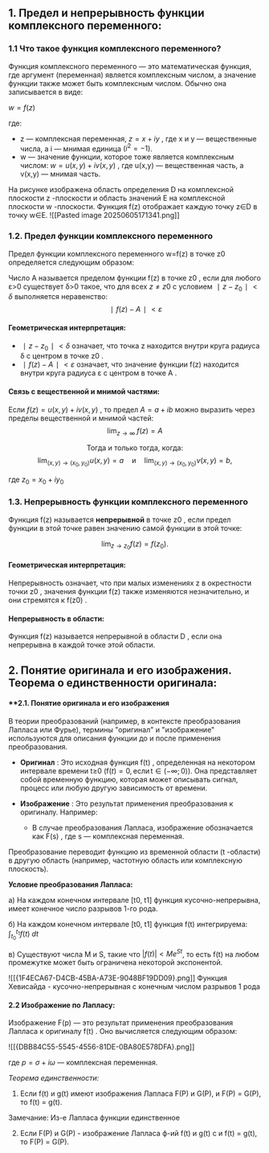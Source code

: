 ## 1. **Предел и непрерывность функции комплексного переменного:**
### **1.1 Что такое функция комплексного переменного?**

Функция комплексного переменного — это математическая функция, где аргумент (переменная) является комплексным числом, а значение функции также может быть комплексным числом. Обычно она записывается в виде:

$w=f(z)$

где:

- z — комплексная переменная, $z=x+iy$ , где x и y — вещественные числа, а i — мнимая единица $(i^2=−1 )$.
- w — значение функции, которое тоже является комплексным числом: $w=u(x,y)+iv(x,y)$ , где u(x,y) — вещественная часть, а v(x,y) — мнимая часть.

На рисунке изображена область определения D на комплексной плоскости z -плоскости и область значений E на комплексной плоскости w -плоскости. Функция f(z) отображает каждую точку z∈D в точку w∈E.
![[Pasted image 20250605171341.png]]

### **1.2. Предел функции комплексного переменного**

Предел функции комплексного переменного w=f(z) в точке z0​ определяется следующим образом:

 Число A называется пределом функции f(z) в точке z0​ , если для любого ε>0 существует δ>0 такое, что для всех $z\ne z0​$ с условием $∣z−z_0​∣<δ$ выполняется неравенство:
$$ ∣f(z)−A∣<ε$$

#### Геометрическая интерпретация:

- $∣z−z_0​∣<δ$ означает, что точка z находится внутри круга радиуса δ с центром в точке z0​ .
- $∣f(z)−A∣<ε$ означает, что значение функции f(z) находится внутри круга радиуса ε с центром в точке A .

#### Связь с вещественной и мнимой частями:

Если $f(z)=u(x,y)+iv(x,y)$ , то предел $A=a+ib$ можно выразить через пределы вещественной и мнимой частей:$$\operatorname*{\mathrm{lim}}_{z\to\infty}\;f(z)=A$$<center>Тогда и только тогда, когда:</center>
$$\operatorname*{lim}_{(x,y)\to(x_{0},y_{0})}u(x,y)=a\quad\mathrm{и}\quad\operatorname*{lim}_{(x,y)\to(x_{0},y_{0})}v(x,y)=b,$$

где $z_0​=x_0​+iy_0$​

### **1.3. Непрерывность функции комплексного переменного**

Функция f(z) называется **непрерывной** в точке z0​ , если предел функции в этой точке равен значению самой функции в этой точке:

$$\operatorname*{lim}_{z\rightarrow z_{0}}f(z)=f(z_{0}).$$
#### Геометрическая интерпретация:

Непрерывность означает, что при малых изменениях z в окрестности точки z0​ , значения функции f(z) также изменяются незначительно, и они стремятся к f(z0​) .

#### Непрерывность в области:

Функция f(z) называется непрерывной в области D , если она непрерывна в каждой точке этой области.

## 2. **Понятие оригинала и его изображения. Теорема о единственности оригинала:**
#### **2.1. Понятие оригинала и его изображения

В теории преобразований (например, в контексте преобразования Лапласа или Фурье), термины "оригинал" и "изображение" используются для описания функции до и после применения преобразования.

- **Оригинал** : Это исходная функция f(t) , определенная на некотором интервале времени t≥0 ($\mathrm{f}(t)=0,\mathrm{если}\,\mathrm{t}\in(-\infty;0)$). Она представляет собой временную функцию, которая может описывать сигнал, процесс или любую другую зависимость от времени.
    
- **Изображение** : Это результат применения преобразования к оригиналу. Например:
    
    - В случае преобразования Лапласа, изображение обозначается как F(s) , где s — комплексная переменная.

Преобразование переводит функцию из временной области (t -области) в другую область (например, частотную область или комплексную плоскость).

**Условие преобразования Лапласа:**

а) На каждом конечном интервале [t0, t1] функция кусочно-непрерывна, имеет конечное число разрывов 1-го рода.

б) На каждом конечном интервале [t0, t1] функция f(t) интегрируема: $\int_{t_{0}}^{t_{1}}f(t)\;d t$

в) Существуют числа M и S, такие что $|f(t)| < Me^{St}$, то есть f(t) на любом промежутке может быть ограничена некоторой экспонентой.

![[{1F4ECA67-D4CB-45BA-A73E-9048BF19DD09}.png]]
Функция Хевисайда - кусочно-непрерывная с конечным числом разрывов 1 рода

#### **2.2 Изображение по Лапласу:**

Изображение F(p) — это результат применения преобразования Лапласа к оригиналу f(t) . Оно вычисляется следующим образом:

![[{DBB84C55-5545-4556-81DE-0BA80E578DFA}.png]]

где $p=σ+iω$ — комплексная переменная.

_Теорема единственности:_

1. Если f(t) и g(t) имеют изображения Лапласа F(P) и G(P), и F(P) = G(P), то f(t) = g(t).

Замечание: Из-е Лапласа функции единственное

2. Если F(P) и G(P) - изображение Лапласа ф-ий f(t) и g(t) с и f(t) = g(t), то F(P) = G(P).